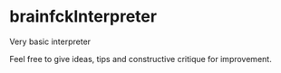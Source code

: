 # brainfckInterpreter
Very basic interpreter

Feel free to give ideas, tips and constructive critique for improvement. 
